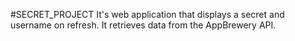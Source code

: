 #SECRET_PROJECT  It's web application that displays a secret and username on refresh. It retrieves data from the AppBrewery API.
